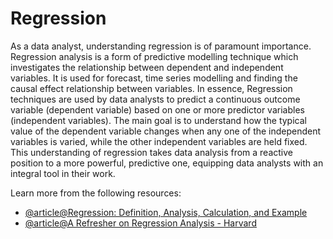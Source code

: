 # Regression 

As a data analyst, understanding regression is of paramount importance. Regression analysis is a form of predictive modelling technique which investigates the relationship between dependent and independent variables. It is used for forecast, time series modelling and finding the causal effect relationship between variables. In essence, Regression techniques are used by data analysts to predict a continuous outcome variable (dependent variable) based on one or more predictor variables (independent variables). The main goal is to understand how the typical value of the dependent variable changes when any one of the independent variables is varied, while the other independent variables are held fixed. This understanding of regression takes data analysis from a reactive position to a more powerful, predictive one, equipping data analysts with an integral tool in their work.

Learn more from the following resources:

- [@article@Regression: Definition, Analysis, Calculation, and Example](https://www.investopedia.com/terms/r/regression.asp)
- [@article@A Refresher on Regression Analysis - Harvard](https://hbr.org/2015/11/a-refresher-on-regression-analysis)